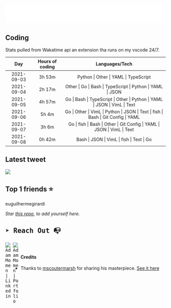 
![test image size](/assets/welcome_message.gif)

## Coding
Stats pulled from Wakatime api an extension tha runs on my vscode 24/7.

|Day|Hours of coding|Languages/Tech|
|:-:|:-:|:-:|
|2021-09-03|3h 53m|Python &#124; Other &#124; YAML &#124; TypeScript|
|2021-09-04|2h 17m|Other &#124; Go &#124; Bash &#124; TypeScript &#124; Python &#124; YAML &#124; JSON|
|2021-09-05|4h 57m|Go &#124; Bash &#124; TypeScript &#124; Other &#124; Python &#124; YAML &#124; JSON &#124; VimL &#124; Text|
|2021-09-06|5h 4m|Go &#124; Other &#124; VimL &#124; Python &#124; JSON &#124; Text &#124; fish &#124; Bash &#124; Git Config &#124; YAML|
|2021-09-07|3h 6m|Go &#124; fish &#124; Bash &#124; Other &#124; Git Config &#124; YAML &#124; JSON &#124; VimL &#124; Text|
|2021-09-08|0h 42m|Bash &#124; JSON &#124; VimL &#124; fish &#124; Text &#124; Go|

## Latest tweet
[<img src="<tweet-image-url>" width="400">](<tweet-url>)

## Top 1 friends ⭐️
euguilhermegirardi

*Star [this repo](https://github.com/AdamMomen/AdamMomen), to add yourself here.*


<samp>

## ➤ Reach Out :mailbox_with_no_mail:

>
  <a href="https://www.linkedin.com/in/adam-momen-99596275/">
     <img align="left" alt="Adam Momen | Linkedin" width="24px" src="./assets/Linkedin.svg" />
   </a>

   <a href="https://adammomen.com/">
     <img align="left" alt="Adam Momen | Portfolio" width="24px" src="./assets/web.svg" />
   </a>

</samp>

<br>

#### Credits
* Thanks to [mscoutermarsh](https://github.com/mscoutermarsh) for sharing his masterpiece. [See it here](https://github.com/mscoutermarsh/mscoutermarsh)